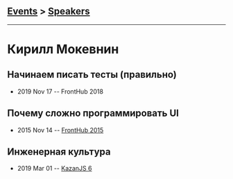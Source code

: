 ## [Events](../README.md) > [Speakers](../speakers.md)
---

# Кирилл Мокевнин

## Начинаем писать тесты (правильно)
- 2019 Nov 17 -- FrontHub 2018    
## Почему сложно программировать UI
- 2015 Nov 14 -- [FrontHub 2015](https://www.youtube.com/watch?v=WaIff6Cs1gs)    
## Инженерная культура
- 2019 Mar 01 -- [KazanJS 6](https://www.youtube.com/watch?v=nh3flmftHk4)    
